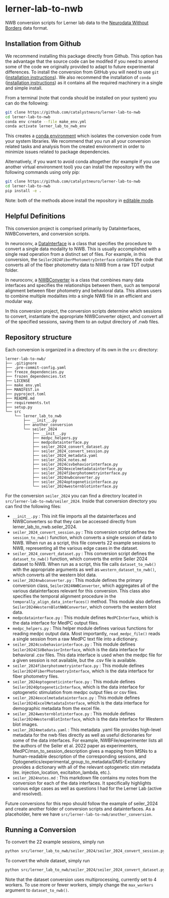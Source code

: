 # lerner-lab-to-nwb
NWB conversion scripts for Lerner lab data to the [Neurodata Without Borders](https://nwb-overview.readthedocs.io/) data format.

## Installation from Github
We recommend installing this package directly from Github. This option has the advantage that the source code can be modifed if you need to amend some of the code we originally provided to adapt to future experimental differences. To install the conversion from GitHub you will need to use `git` ([installation instructions](https://github.com/git-guides/install-git)). We also recommend the installation of `conda` ([installation instructions](https://docs.conda.io/en/latest/miniconda.html)) as it contains all the required machinery in a single and simple install.

From a terminal (note that conda should be installed on your system) you can do the following:

```bash
git clone https://github.com/catalystneuro/lerner-lab-to-nwb
cd lerner-lab-to-nwb
conda env create --file make_env.yml
conda activate lerner_lab_to_nwb_env
```

This creates a [conda environment](https://docs.conda.io/projects/conda/en/latest/user-guide/concepts/environments.html) which isolates the conversion code from your system libraries.  We recommend that you run all your conversion related tasks and analysis from the created environment in order to minimize issues related to package dependencies.

Alternatively, if you want to avoid conda altogether (for example if you use another virtual environment tool) you can install the repository with the following commands using only pip:

```bash
git clone https://github.com/catalystneuro/lerner-lab-to-nwb
cd lerner-lab-to-nwb
pip install -e .
```

Note:
both of the methods above install the repository in [editable mode](https://pip.pypa.io/en/stable/cli/pip_install/#editable-installs).

## Helpful Definitions

This conversion project is comprised primarily by DataInterfaces, NWBConverters, and conversion scripts.

In neuroconv, a [DataInterface](https://neuroconv.readthedocs.io/en/main/user_guide/datainterfaces.html) is a class that specifies the procedure to convert a single data modality to NWB.
This is usually accomplished with a single read operation from a distinct set of files.
For example, in this conversion, the `Seiler2024FiberPhotometryInterface` contains the code that converts all of the fiber photometry data to NWB from a raw TDT output folder.

In neuroconv, a [NWBConverter](https://neuroconv.readthedocs.io/en/main/user_guide/nwbconverter.html) is a class that combines many data interfaces and specifies the relationships between them, such as temporal alignment between fiber photometry and behavioral data.
This allows users to combine multiple modalites into a single NWB file in an efficient and modular way.

In this conversion project, the conversion scripts determine which sessions to convert,
instantiate the appropriate NWBConverter object,
and convert all of the specified sessions, saving them to an output directory of .nwb files.

## Repository structure
Each conversion is organized in a directory of its own in the `src` directory:

    lerner-lab-to-nwb/
    ├── .gitignore
    ├── .pre-commit-config.yaml
    ├── freeze_dependencies.py
    ├── frozen_dependencies.txt
    ├── LICENSE
    ├── make_env.yml
    ├── MANIFEST.in
    ├── pyproject.toml
    ├── README.md
    ├── requirements.txt
    ├── setup.py
    └── src
        └── lerner_lab_to_nwb
            ├── __init__.py
            ├── another_conversion
            └── seiler_2024
                ├── __init__.py
                ├── medpc_helpers.py
                ├── medpcdatainterface.py
                ├── seiler_2024_convert_dataset.py
                ├── seiler_2024_convert_session.py
                ├── seiler_2024_metadata.yaml
                ├── seiler_2024_notes.md
                ├── seiler_2024csvbehaviorinterface.py
                ├── seiler_2024excelmetadatainterface.py
                ├── seiler_2024fiberphotometryinterface.py
                ├── seiler_2024nwbconverter.py
                ├── seiler_2024optogeneticinterface.py
                └── seiler_2024westernblotinterface.py

For the conversion `seiler_2024` you can find a directory located in `src/lerner-lab-to-nwb/seiler_2024`. Inside that conversion directory you can find the following files:

* `__init__.py` : This init file imports all the datainterfaces and NWBConverters so that they can be accessed directly from lerner_lab_to_nwb.seiler_2024.
* `seiler_2024_convert_session.py` : This conversion script defines the `session_to_nwb()` function, which converts a single session of data to NWB.
    When run as a script, this file converts 22 example sessions to NWB, representing all the various edge cases in the dataset.
* `seiler_2024_convert_dataset.py` : This conversion script defines the `dataset_to_nwb()` function, which converts the entire Seiler 2024 dataset to NWB.
    When run as a script, this file calls `dataset_to_nwb()` with the appropriate arguments as well as `western_dataset_to_nwb()`, which converts all the western blot data.
* `seiler_2024nwbconverter.py` : This module defines the primary conversion class, `Seiler2024NWBConverter`, which aggregates all of the various datainterfaces relevant for this conversion.
    This class also specifies the temporal alignment procedure in the `temporally_align_data_interfaces()` method.
    This module also defines `Seiler2024WesternBlotNWBConverter`, which converts the western blot data.
* `medpcdatainterface.py` : This module defines `MedPCInterface`, which is the data interface for MedPC output files.
* `medpc_helpers.py` : This helper module defines various functions for reading medpc output data.
    Most importantly, `read_medpc_file()` reads a single session from a raw MedPC text file into a dictionary.
* `seiler_2024csvbehaviorinterface.py` : This module defines `Seiler2024CSVBehaviorInterface`, which is the data interface for behavioral .csv files.
    This data interface is used when the medpc file for a given session is not available, but the .csv file is available.
* `seiler_2024fiberphotometryinterface.py` : This module defines `Seiler2024FiberPhotometryInterface`, which is the data interface for fiber photometry files.
* `seiler_2024optogeneticinterface.py` : This module defines `Seiler2024OptogeneticInterface`, which is the data interface for optogenetic stimulation from medpc output files or csv files.
* `seiler_2024excelmetadatainterface.py` : This module defines `Seiler2024ExcelMetadataInterface`, which is the data interface for demographic metadata from the excel file.
* `seiler_2024westernblotinterface.py` : This module defines `Seiler2024WesternBlotInterface`, which is the data interface for Western blot images.
* `seiler_2024metadata.yaml` : This metadata .yaml file provides high-level metadata for the nwb files directly as well as useful dictionaries for some of the data interfaces.
    For example, NWBFile/experimenter lists all the authors of the Seiler et al. 2022 paper as experimenters,
    MedPC/msn_to_session_description gives a mapping from MSNs to a human-readable description of the corresponding sessions,
    and Optogenetics/experimental_group_to_metadata/DMS-Excitatory provides a dictionary with all of the relevant optogenetic stim metadata (ex. injection_location, excitaiton_lambda, etc.).
* `seiler_2024notes.md` : This markdown file contains my notes from the conversion for each of the data interfaces.
    It specifically highlights various edge cases as well as questions I had for the Lerner Lab (active and resolved).

Future conversions for this repo should follow the example of seiler_2024 and create another folder of
conversion scripts and datainterfaces.  As a placeholder, here we have `src/lerner-lab-to-nwb/another_conversion`.

## Running a Conversion

To convert the 22 example sessions, simply run
```bash
python src/lerner_lab_to_nwb/seiler_2024/seiler_2024_convert_session.py
```

To convert the whole dataset, simply run
```bash
python src/lerner_lab_to_nwb/seiler_2024/seiler_2024_convert_dataset.py
```

Note that the dataset conversion uses multiprocessing, currently set to 4 workers.  To use more or fewer workers, simply
change the `max_workers` argument to `dataset_to_nwb()`.
